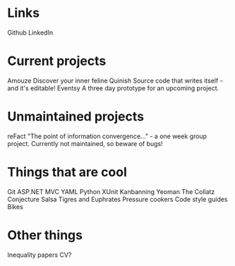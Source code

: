 Links
====
Github
LinkedIn

Current projects
=========
Amouze
    Discover your inner feline
Quinish
    Source code that writes itself - and it's editable!
Eventsy
    A three day prototype for an upcoming project.


Unmaintained projects
=======
reFact
    "The point of information convergence..." - a one week group project. Currently not maintained, so beware of bugs!

Things that are cool
============
Git
ASP.NET MVC
YAML
Python
XUnit
Kanbanning
Yeoman
The Collatz Conjecture
Salsa
Tigres and Euphrates
Pressure cookers
Code style guides
Bikes

Other things
============
Inequality papers
CV?
